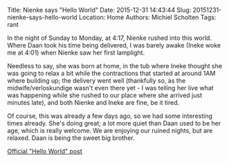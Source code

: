 Title: Nienke says "Hello World"
Date: 2015-12-31 14:43:44
Slug: 20151231-nienke-says-hello-world
Location: Home
Authors: Michiel Scholten
Tags: rant

In the night of Sunday to Monday, at 4:17, Nienke rushed into this
world. Where Daan took his time being delivered, I was barely awake
(Ineke woke me at 4:01) when Nienke saw her first lamplight.

Needless to say, she was born at home, in the tub where Ineke thought
she was going to relax a bit while the contractions that started at
around 1AM where building up; the delivery went well (thankfully so, as
the midwife/verloskundige wasn't even there yet - I was telling her live
what was happening while she rushed to our place where she arrived just
minutes late), and both Nienke and Ineke are fine, be it tired.

Of course, this was already a few days ago, so we had some interesting
times already. She's doing great; a lot more quiet than Daan used to be
her age, which is really welcome. We are enjoying our ruined nights, but
are relaxed. Daan is being the sweet big brother.

[Official "Hello World" post](http://familiescholten.net/2015/12/hallo-wereld/)